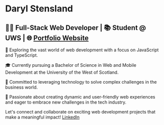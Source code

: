# Daryl Stensland

## 👨‍💻 Full-Stack Web Developer | 📚 Student @ UWS | 🌐 [Portfolio Website](https://www.daryl-stensland.com/)

🔭 Exploring the vast world of web development with a focus on JavaScript and TypeScript.

🎓 Currently pursuing a Bachelor of Science in Web and Mobile Development at the University of the West of Scotland.

🌟 Committed to leveraging technology to solve complex challenges in the business world.

🚀 Passionate about creating dynamic and user-friendly web experiences and eager to embrace new challenges in the tech industry.

Let's connect and collaborate on exciting web development projects that make a meaningful impact! [LinkedIn](https://www.linkedin.com/in/daryl-stensland/)
